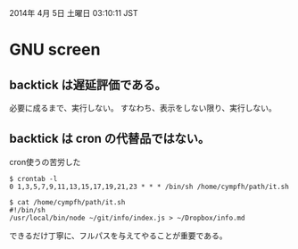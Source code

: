 2014年  4月  5日 土曜日 03:10:11 JST

# GNU screen

## backtick は遅延評価である。
必要に成るまで、実行しない。
すなわち、表示をしない限り、実行しない。

## backtick は cron の代替品ではない。

cron使うの苦労した

    $ crontab -l
    0 1,3,5,7,9,11,13,15,17,19,21,23 * * * /bin/sh /home/cympfh/path/it.sh

    $ cat /home/cympfh/path/it.sh
    #!/bin/sh
    /usr/local/bin/node ~/git/info/index.js > ~/Dropbox/info.md

できるだけ丁寧に、フルパスを与えてやることが重要である。
